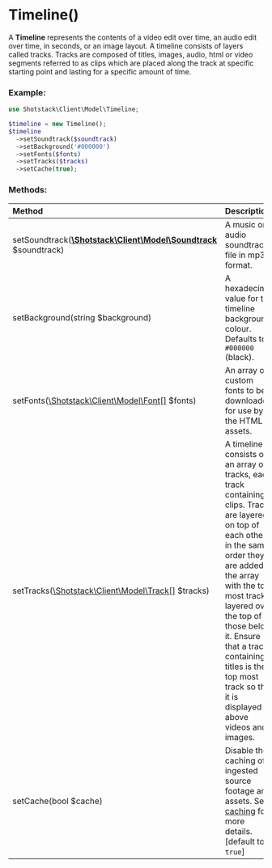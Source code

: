 # Timeline()

A **Timeline** represents the contents of a video edit over time, an audio edit over time, in seconds, or an image layout. A timeline consists of layers called tracks. Tracks are composed of titles, images, audio, html or video segments referred to as clips which are placed along the track at specific starting point and lasting for a specific amount of time.

### Example:

```php
use Shotstack\Client\Model\Timeline;

$timeline = new Timeline();
$timeline
  ->setSoundtrack($soundtrack)
  ->setBackground('#000000')
  ->setFonts($fonts)
  ->setTracks($tracks)
  ->setCache(true);
```

### Methods:

Method | Description | Required
:--- | :--- | :---: 
setSoundtrack([**\Shotstack\Client\Model\Soundtrack**](Soundtrack.md) $soundtrack) | A music or audio soundtrack file in mp3 format. | -
setBackground(string $background) | A hexadecimal value for the timeline background colour. Defaults to `#000000` (black). | -
setFonts([\Shotstack\Client\Model\Font[]](Font.md) $fonts) | An array of custom fonts to be downloaded for use by the HTML assets. | -
setTracks([\Shotstack\Client\Model\Track[]](Track.md) $tracks) | A timeline consists of an array of tracks, each track containing clips. Tracks are layered on top of each other in the same order they are added to the array with the top most track layered over the top of those below it. Ensure that a track containing titles is the top most track so that it is displayed above videos and images. | Y
setCache(bool $cache) | Disable the caching of ingested source footage and assets. See  [caching](https://shotstack.io/docs/guide/architecting-an-application/caching) for more details. [default to `true`] | -